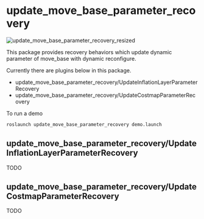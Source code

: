 # update_move_base_parameter_recovery

![update_move_base_parameter_recovery_resized](https://user-images.githubusercontent.com/9410362/189819463-f75acdd5-4645-402a-9b8d-a1477553e028.gif)

This package provides recovery behaviors which update dynamic parameter of move_base with dynamic reconfigure.

Currently there are plugins below in this package.

- update_move_base_parameter_recovery/UpdateInflationLayerParameterRecovery
- update_move_base_parameter_recovery/UpdateCostmapParameterRecovery

To run a demo

```bash
roslaunch update_move_base_parameter_recovery demo.launch
```

## update_move_base_parameter_recovery/UpdateInflationLayerParameterRecovery

TODO

## update_move_base_parameter_recovery/UpdateCostmapParameterRecovery

TODO
